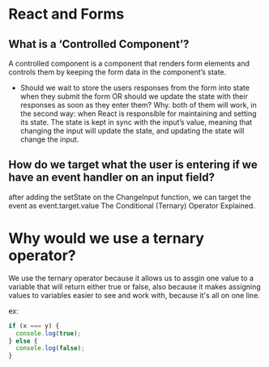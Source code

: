 # React and Forms

## What is a ‘Controlled Component’?

A controlled component is a component that renders form elements and controls them by keeping the form data in the component’s state.

- Should we wait to store the users responses from the form into state when they submit the form OR should we update the state with their responses as soon as they enter them? Why.
  both of them will work, in the second way: when React is responsible for maintaining and setting its state. The state is kept in sync with the input’s value, meaning that changing the input will update the state, and updating the state will change the input.

## How do we target what the user is entering if we have an event handler on an input field?

after adding the setState on the ChangeInput function, we can target the event as event.target.value
The Conditional (Ternary) Operator Explained.

# Why would we use a ternary operator?

We use the ternary operator because it allows us to assgin one value to a variable that will return either true or false, also because it makes assigning values to variables easier to see and work with, because it's all on one line.

ex:

```js
if (x === y) {
  console.log(true);
} else {
  console.log(false);
}
```

